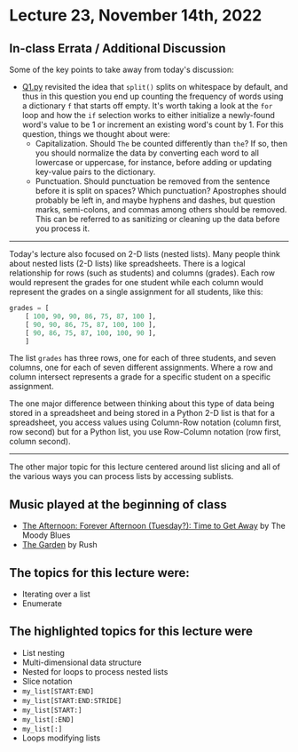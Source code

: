 # Lecture 23, November 14th, 2022

## In-class Errata / Additional Discussion

Some of the key points to take away from today's discussion:

* [Q1.py](Q1.py) revisited the idea that `split()` splits on whitespace by default, and thus in this question you end up counting the frequency of words using a dictionary `f` that starts off empty.  It's worth taking a look at the `for` loop and how the `if` selection works to either initialize a newly-found word's value to be 1 or increment an existing word's count by 1.  For this question, things we thought about were:
	* Capitalization. Should `The` be counted differently than `the`? If so, then you should normalize the data by converting each word to all lowercase or uppercase, for instance, before adding or updating key-value pairs to the dictionary.
	* Punctuation. Should punctuation be removed from the sentence before it is split on spaces? Which punctuation? Apostrophes should probably be left in, and maybe hyphens and dashes, but question marks, semi-colons, and commas among others should be removed. This can be referred to as sanitizing or cleaning up the data before you process it.

---

Today's lecture also focused on 2-D lists (nested lists). Many people think about nested lists (2-D lists) like spreadsheets.  There is a logical relationship for rows (such as students) and columns (grades). Each row would represent the grades for one student while each column would represent the grades on a single assignment for all students, like this:

```python
grades = [ 
	[ 100, 90, 90, 86, 75, 87, 100 ],
	[ 90, 90, 86, 75, 87, 100, 100 ],
	[ 90, 86, 75, 87, 100, 100, 90 ],
    ]
```

The list `grades` has three rows, one for each of three students, and seven columns, one for each of seven different assignments.  Where a row and column intersect represents a grade for a specific student on a specific assignment.

The one major difference between thinking about this type of data being stored in a spreadsheet and being stored in a Python 2-D list is that for a spreadsheet, you access values using Column-Row notation (column first, row second) but for a Python list, you use Row-Column notation (row first, column second).

----

The other major topic for this lecture centered around list slicing and all of the various ways you can process lists by accessing sublists.


## Music played at the beginning of class

* [The Afternoon: Forever Afternoon (Tuesday?): Time to Get Away](https://www.youtube.com/watch?v=jmMPBQ4kYKk) by The Moody Blues
* [The Garden](https://www.youtube.com/watch?v=EsBNzf5JlZA) by Rush


## The topics for this lecture were:

* Iterating over a list
* Enumerate

## The highlighted topics for this lecture were

* List nesting
* Multi-dimensional data structure
* Nested for loops to process nested lists
* Slice notation
* `my_list[START:END]`
* `my_list[START:END:STRIDE]`
* `my_list[START:]`
* `my_list[:END]`
* `my_list[:]`
* Loops modifying lists
